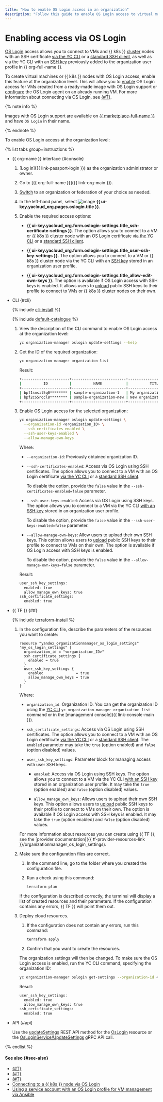 ```yaml
---
title: "How to enable OS Login access in an organization"
description: "Follow this guide to enable OS Login access to virtual machines and {{ k8s }} cluster nodes in an organization."
---
```


# Enabling access via OS Login

[OS Login](../concepts/os-login.md) access allows you to connect to VMs and {{ k8s }} [cluster](../../managed-kubernetes/concepts/index.md#kubernetes-cluster) nodes with an SSH certificate [via the YC CLI](../../compute/operations/vm-connect/os-login.md#connect-via-cli) or a [standard SSH client](../../compute/operations/vm-connect/os-login.md#connect-via-exported-certificate), as well as via the YC CLI with an [SSH key](../../compute/operations/vm-connect/os-login.md#connect-via-key) previously added to the organization user profile in {{ org-full-name }}.

To create virtual machines or {{ k8s }} nodes with OS Login access, enable this feature at the organization level. This will allow you to [enable](../../compute/operations/vm-control/vm-update.md#enable-oslogin-access) OS Login access for VMs created from a ready-made image with OS Login support or [configure](../../compute/operations/vm-connect/enable-os-login.md) the OS Login agent on an already running VM. For more information about connecting via OS Login, see [{#T}](../../compute/operations/vm-connect/os-login.md).

{% note info %}

Images with OS Login support are available on [{{ marketplace-full-name }}](/marketplace) and have `OS Login` in their name.

{% endnote %}

To enable OS Login access at the organization level:

{% list tabs group=instructions %}

- {{ org-name }} interface {#console}

   1. [Log in]({{ link-passport-login }}) as the organization administrator or owner.
   1. Go to [{{ org-full-name }}]({{ link-org-main }}).
   1. [Switch](./manage-organizations.md#switch-to-another-org) to an organization or federation of your choice as needed.
   1. In the left-hand panel, select ![image](../../_assets/console-icons/shield.svg) **{{ ui-key.yacloud_org.pages.oslogin.title }}**.
   1. Enable the required access options:

      * **{{ ui-key.yacloud_org.form.oslogin-settings.title_ssh-certificate-settings }}**.
         The option allows you to connect to a VM or {{ k8s }} cluster node with an OS Login certificate [via the YC CLI](../../compute/operations/vm-connect/os-login.md#connect-via-cli) or a [standard SSH client](../../compute/operations/vm-connect/os-login.md#connect-via-exported-certificate).

      * **{{ ui-key.yacloud_org.form.oslogin-settings.title_user-ssh-key-settings }}**.
         The option allows you to connect to a VM or {{ k8s }} cluster node via the YC CLI with an [SSH key](../../compute/operations/vm-connect/os-login.md#connect-via-key) stored in an organization user profile.

      * **{{ ui-key.yacloud_org.form.oslogin-settings.title_allow-edit-own-keys }}**.
         The option is available if OS Login access with SSH keys is enabled.
         It allows users to [upload](./add-ssh.md) public SSH keys to their profile to connect to VMs or {{ k8s }} cluster nodes on their own.

- CLI {#cli}

   {% include [cli-install](../../_includes/cli-install.md) %}

   {% include [default-catalogue](../../_includes/default-catalogue.md) %}

   1. View the description of the CLI command to enable OS Login access at the organization level:

      ```bash
      yc organization-manager oslogin update-settings --help
      ```

   1. Get the ID of the required organization:

      ```bash
      yc organization-manager organization list
      ```

      Result:

      ```bash
      +----------------------+-------------------------+-------------------------+
      |          ID          |          NAME           |          TITLE          |
      +----------------------+-------------------------+-------------------------+
      | bpf1smsil5q0******** | sample-organization-1   | My organization         |
      | bpf2c65rqcl8******** | sample-organization-new | New organization        |
      +----------------------+-------------------------+-------------------------+
      ```

   1. Enable OS Login access for the selected organization:

      ```bash
      yc organization-manager oslogin update-settings \
        --organization-id <organization_ID> \
        --ssh-certificates-enabled \
        --ssh-user-keys-enabled \
        --allow-manage-own-keys
      ```

      Where:

      * `--organization-id`: Previously obtained organization ID.
      * `--ssh-certificates-enabled`: Access via OS Login using SSH certificates. The option allows you to connect to a VM with an OS Login certificate [via the YC CLI](../../compute/operations/vm-connect/os-login.md#connect-via-cli) or a [standard SSH client](../../compute/operations/vm-connect/os-login.md#connect-via-exported-certificate).

         To disable the option, provide the `false` value in the `--ssh-certificates-enabled=false` parameter.

      * `--ssh-user-keys-enabled`: Access via OS Login using SSH keys. The option allows you to connect to a VM via the YC CLI [with an SSH key](../../compute/operations/vm-connect/os-login.md#connect-via-key) stored in an organization user profile.

         To disable the option, provide the `false` value in the `--ssh-user-keys-enabled=false` parameter.

      * `--allow-manage-own-keys`: Allow users to upload their own SSH keys. This option allows users to [upload](./add-ssh.md) public SSH keys to their profile to connect to VMs on their own. The option is available if OS Login access with SSH keys is enabled.

         To disable the option, provide the `false` value in the `--allow-manage-own-keys=false` parameter.

      Result:

      ```bash
      user_ssh_key_settings:
        enabled: true
        allow_manage_own_keys: true
      ssh_certificate_settings:
        enabled: true
      ```

- {{ TF }} {#tf}

   {% include [terraform-install](../../_includes/terraform-install.md) %}

   1. In the configuration file, describe the parameters of the resources you want to create:

      ```hcl
      resource "yandex_organizationmanager_os_login_settings" "my_os_login_settings" {
        organization_id = "<organization_ID>"
        ssh_certificate_settings {
          enabled = true
        }
        user_ssh_key_settings {
          enabled               = true
          allow_manage_own_keys = true
        }
      }
      ```

      Where:

      * `organization_id`: Organization ID. You can get the organization ID using the [YC CLI](../../cli/quickstart.md) `yc organization-manager organization list` command or in the [management console]({{ link-console-main }}).

      * `ssh_certificate_settings`: Access via OS Login using SSH certificates. The option allows you to connect to a VM with an OS Login certificate [via the YC CLI](../../compute/operations/vm-connect/os-login.md#connect-via-cli) or a [standard SSH client](../../compute/operations/vm-connect/os-login.md#connect-via-exported-certificate). The `enabled` parameter may take the `true` (option enabled) and `false` (option disabled) values.

      * `user_ssh_key_settings`: Parameter block for managing access with user SSH keys.

         * `enabled`: Access via OS Login using SSH keys. The option allows you to connect to a VM via the YC CLI [with an SSH key](../../compute/operations/vm-connect/os-login.md#connect-via-key) stored in an organization user profile. It may take the `true` (option enabled) and `false` (option disabled) values.

         * `allow_manage_own_keys`: Allows users to upload their own SSH keys. This option allows users to [upload](./add-ssh.md) public SSH keys to their profile to connect to VMs on their own. The option is available if OS Login access with SSH keys is enabled. It may take the `true` (option enabled) and `false` (option disabled) values.

      For more information about resources you can create using {{ TF }}, see the [provider documentation]({{ tf-provider-resources-link }}/organizationmanager_os_login_settings).

   1. Make sure the configuration files are correct.

      1. In the command line, go to the folder where you created the configuration file.
      1. Run a check using this command:

         ```bash
         terraform plan
         ```

      If the configuration is described correctly, the terminal will display a list of created resources and their parameters. If the configuration contains any errors, {{ TF }} will point them out.

   1. Deploy cloud resources.

      1. If the configuration does not contain any errors, run this command:

         ```bash
         terraform apply
         ```

      1. Confirm that you want to create the resources.

      The organization settings will then be changed. To make sure the OS Login access is enabled, run the YC CLI command, specifying the organization ID:

      ```bash
      yc organization-manager oslogin get-settings --organization-id <organization_ID>
      ```

      Result:

      ```bash
      user_ssh_key_settings:
        enabled: true
        allow_manage_own_keys: true
      ssh_certificate_settings:
        enabled: true
      ```

- API {#api}

   Use the [updateSettings](../../organization/api-ref/OsLogin/updateSettings.md) REST API method for the [OsLogin](../../organization/api-ref/OsLogin/index.md) resource or the [OsLoginService/UpdateSettings](../../organization/api-ref/grpc/os_login_service.md#UpdateSettings) gRPC API call.

{% endlist %}

#### See also {#see-also}

* [{#T}](../operations/os-login-profile-create.md)
* [{#T}](../operations/add-ssh.md)
* [{#T}](../../compute/operations/vm-connect/os-login.md)
* [Connecting to a {{ k8s }} node via OS Login](../../managed-kubernetes/operations/node-connect-oslogin.md)
* [Using a service account with an OS Login profile for VM management via Ansible](../../tutorials/security/sa-oslogin-ansible.md)